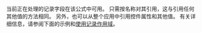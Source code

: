 当前正在处理的记录字段在该公式中可用。  只需按名称对其引用，这与引用任何其他值的方法相同。  另外，也可以从整个应用中引用控件属性和其他值。  有关详细信息，请参阅下面的示例和[使用记录作用域](../articles/working-with-tables.md#record-scope)。 

